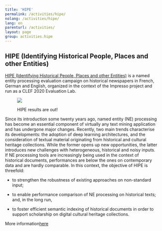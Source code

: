 ```yaml
---
title: 'HIPE'
permalink: /activities/hipe/
nolang: /activities/hipe/
lang: en
parenturl: /activities/
layout: page
group: activities.hipe
---
```


## HIPE (Identifying Historical People, Places and other Entities)

[HIPE (Identifying Historical People, Places and other Entities)](https://impresso.github.io/CLEF-HIPE-2020/) is a named entity processing evaluation campaign on historical newspapers in French, German and English, organized in the context of the Impresso project and run as a CLEF 2020 Evaluation Lab.

<figure class='respect-margin' style="max-width:400px">
      <img class='cover' src='https://impresso.github.io/CLEF-HIPE-2020/images/pages/project-schema.jpg'>
      <figcaption class="wrapper">
          <p>HIPE results are out! </p>
      </figcaption>
    </figure>

Since its introduction some twenty years ago, named entity (NE) processing has become an essential component of virtually any text mining application and has undergone major changes. Recently, two main trends characterise its developments: the adoption of deep learning architectures, and the consideration of textual material originating from historical and cultural heritage collections. While the former opens up new opportunities, the latter introduces new challenges with heterogeneous, historical and noisy inputs. If NE processing tools are increasingly being used in the context of historical documents, performances are below the ones on contemporary data and are hardly comparable. In this context, the objective of HIPE is threefold:

- to strengthen the robustness of existing approaches on non-standard input;

- to enable performance comparison of NE processing on historical texts; and, in the long run,

- to foster efficient semantic indexing of historical documents in order to support scholarship on digital cultural heritage collections.

More information[here](https://impresso.github.io/CLEF-HIPE-2020/)
